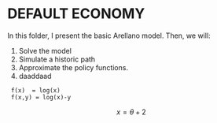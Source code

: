 # DEFAULT ECONOMY
In this folder, I present the basic Arellano model. Then, we will:
  1. Solve the model
  2. Simulate a historic path
  3. Approximate the policy functions.
  4. daaddaad
 ```
  f(x)  = log(x)
  f(x,y) = log(x)-y
 ```

 ```math
 x = θ + 2
 ```

